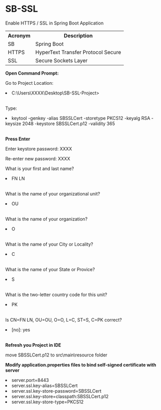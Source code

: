 # SB-SSL
<p>Enable HTTPS / SSL in Spring Boot Application</p>

<table>
  <tbody>
    <tr>
      <th>Acronym</th>
      <th>Description</th>
    </tr>
    <tr>
      <td>SB</td>
      <td>Spring Boot</td>
    </tr>
    <tr>
      <td>HTTPS</td>
      <td>HyperText Transfer Protocol Secure</td>
    </tr>
    <tr>
      <td>SSL</td>
      <td>Secure Sockets Layer</td>
    </tr>
  </tbody>
</table>


<strong>Open Command Prompt:</strong>

<p>Go to Project Location:</p>

<li>C:\Users\XXXX\Desktop\SB-SSL-Project></li>
</br>

<p>Type:</p>

<li>keytool -genkey -alias SBSSLCert -storetype PKCS12 -keyalg RSA -keysize 2048 -keystore SBSSLCert.p12 -validity 365</li>
</br>

<strong>Press Enter</strong>

<p>Enter keystore password: XXXX</p>

<p>Re-enter new password: XXXX</p>

<p>What is your first and last name?</p>
<li>FN LN</li>
</br>

<p>What is the name of your organizational unit?</p>
<li>OU</li>
</br>

<p>What is the name of your organization?</p>
<li>O</li>
</br>

<p>What is the name of your City or Locality?</p>
<li>C</li>
</br>

<p>What is the name of your State or Provice?</p>
<li>S</li>
</br>

<p>What is the two-letter country code for this unit?</p>
<li>PK</li>
</br>

<p>Is CN=FN LN, OU=OU, O=O, L=C, ST=S, C=PK correct?</p>
<li>[no]: yes</li>
</br>

<strong>Refresh you Project in IDE</strong>
<p>move SBSSLCert.p12 to src\main\resource folder</p>

<strong>Modify application.properties files to bind self-signed certificate with server</strong>

<li>server.port=8443</li>
<li>server.ssl.key-alias=SBSSLCert</li>
<li>server.ssl.key-store-password=SBSSLCert</li>
<li>server.ssl.key-store=classpath:SBSSLCert.p12</li>
<li>server.ssl.key-store-type=PKCS12</li>
